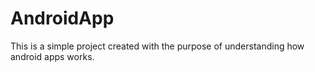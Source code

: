 # AndroidApp
This is a simple project created with the purpose of understanding how android apps works.

